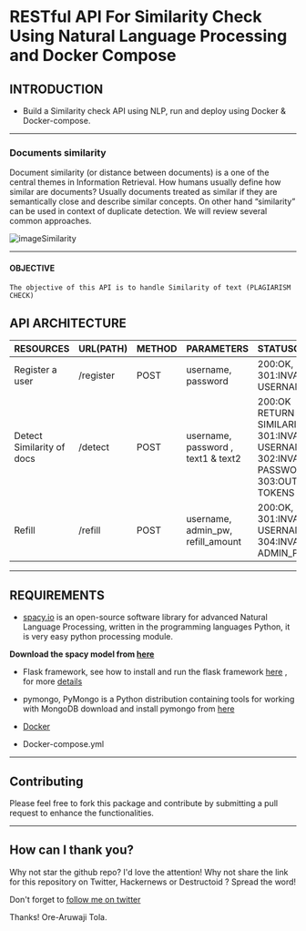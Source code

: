 # RESTful API For Similarity Check Using Natural Language Processing and Docker Compose

## INTRODUCTION

- Build a Similarity check API using NLP, run and deploy using Docker & Docker-compose. 

-----------------

### Documents similarity
Document similarity (or distance between documents) is a one of the central themes in Information Retrieval. How humans usually define how similar are documents? Usually documents treated as similar if they are semantically close and describe similar concepts. On other hand “similarity” can be used in context of duplicate detection. We will review several common approaches.

![imageSimilarity](https://miro.medium.com/max/1838/1*l-BZLW3JUHd1MZbNq1MjQA.png)

-------------------

#### OBJECTIVE

`The objective of this API is to handle Similarity of text (PLAGIARISM CHECK) `

## API ARCHITECTURE
|RESOURCES |URL(PATH) |METHOD |PARAMETERS |STATUSCODE|
|----------|-------|--------|--------------|----------|
|Register a user | /register | POST | username, password | 200:OK,  301:INVALID USERNAME |
|Detect Similarity of docs | /detect | POST | username, password , text1 & text2 |200:OK RETURN SIMILARITY ,   301:INVALID USERNAME,    302:INVALID PASSWORD,    303:OUT OF TOKENS
|Refill | /refill | POST | username,  admin_pw,  refill_amount |  200:OK,  301:INVALID USERNAME , 304:INVALID ADMIN_PW

------------------


## REQUIREMENTS

- [spacy.io](https://spacy.io/models/en) is  an open-source software library for advanced Natural Language Processing, written in the programming languages Python, it is very easy python processing module. 

**Download the spacy model from [here](https://github.com/explosion/spacy-models/releases//tag/en_core_web_sm-2.1.0)**

- Flask framework, see how to install and run the flask framework [here](https://github.com/pallets/flask) , for more [details](https://www.fullstackpython.com/flask.html)

- pymongo, PyMongo is a Python distribution containing tools for working with MongoDB download and install pymongo from [here](https://api.mongodb.com/python/current/)

- [Docker](https://www.docker.com/)

- Docker-compose.yml

-----------------------

## Contributing 

 Please feel free to fork this package and contribute by submitting a pull request to enhance the functionalities.
 
 -------------------

## How can I thank you?

Why not star the github repo? I'd love the attention! Why not share the link for this repository on Twitter, Hackernews or Destructoid ? Spread the word! 

Don't forget to [follow me on twitter](https://twitter.com/thecraftman_)

Thanks! Ore-Aruwaji Tola. 



